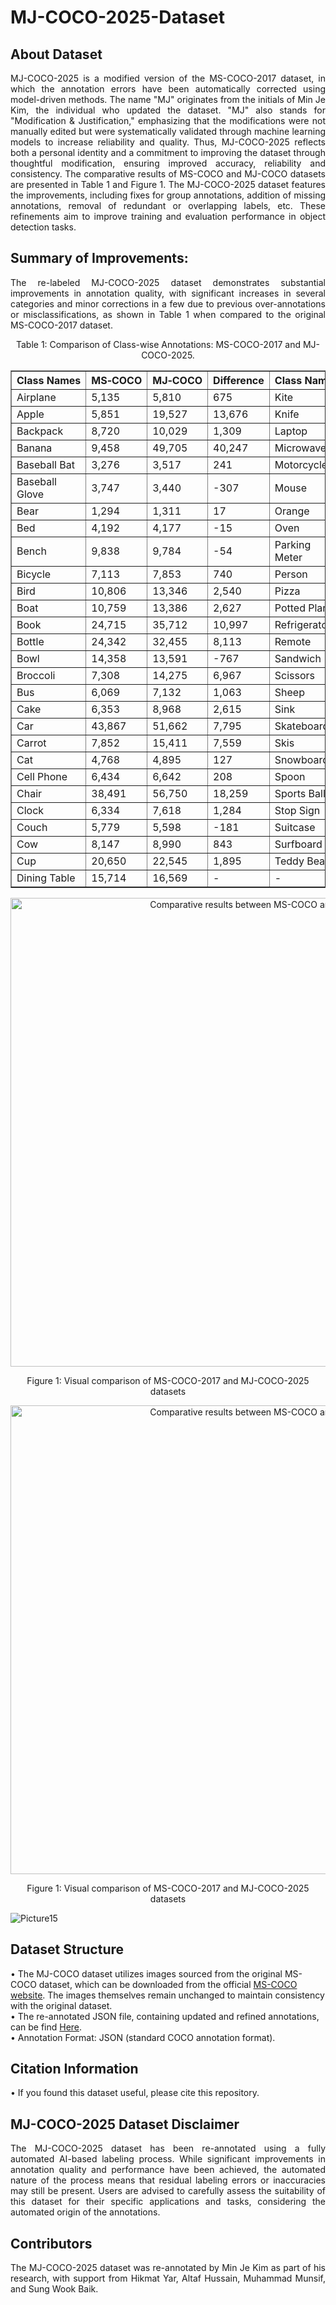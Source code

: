 # MJ-COCO-2025-Dataset

## About Dataset

<p align="justify">
MJ-COCO-2025 is a modified version of the MS-COCO-2017 dataset, in which the annotation errors have been automatically corrected using model-driven methods. The name "MJ" originates from the initials of Min Je Kim, the individual who updated the dataset. "MJ" also stands for "Modification & Justification," emphasizing that the modifications were not manually edited but were systematically validated through machine learning models to increase reliability and quality. Thus, MJ-COCO-2025 reflects both a personal identity and a commitment to improving the dataset through thoughtful modification, ensuring improved accuracy, reliability and consistency. The comparative results of MS-COCO and MJ-COCO datasets are presented in Table 1 and Figure 1. The MJ-COCO-2025 dataset features the improvements, including fixes for group annotations, addition of missing annotations, removal of redundant or overlapping labels, etc. These refinements aim to improve training and evaluation performance in object detection tasks.
</p>


## Summary of Improvements:
<p align="justify">
The re-labeled MJ-COCO-2025 dataset demonstrates substantial improvements in annotation quality, with significant increases in several categories and minor corrections in a few due to previous over-annotations or misclassifications, as shown in Table 1 when compared to the original MS-COCO-2017 dataset.
</p>

<div align="center">
Table 1: Comparison of Class-wise Annotations: MS-COCO-2017 and MJ-COCO-2025.
<table style="width:100%; max-width:1200px; table-layout:fixed; border-collapse:collapse;" border="1">
  <thead>
    <tr>
      <th>Class&nbsp;Names</th><th>MS&#8209;COCO</th><th>MJ&#8209;COCO</th><th>Difference</th>
      <th>Class&nbsp;Names</th><th>MS&#8209;COCO</th><th>MJ&#8209;COCO</th><th>Difference</th>
    </tr>
  </thead>
  <tbody>
    <tr><td>Airplane</td><td>5,135</td><td>5,810</td><td>675</td><td>Kite</td><td>9,076</td><td>15,092</td><td>6,016</td></tr>
    <tr><td>Apple</td><td>5,851</td><td>19,527</td><td>13,676</td><td>Knife</td><td>7,770</td><td>6,697</td><td>-1,073</td></tr>
    <tr><td>Backpack</td><td>8,720</td><td>10,029</td><td>1,309</td><td>Laptop</td><td>4,970</td><td>5,280</td><td>310</td></tr>
    <tr><td>Banana</td><td>9,458</td><td>49,705</td><td>40,247</td><td>Microwave</td><td>1,673</td><td>1,755</td><td>82</td></tr>
    <tr><td>Baseball Bat</td><td>3,276</td><td>3,517</td><td>241</td><td>Motorcycle</td><td>8,725</td><td>10,045</td><td>1,320</td></tr>
    <tr><td>Baseball Glove</td><td>3,747</td><td>3,440</td><td>-307</td><td>Mouse</td><td>2,262</td><td>2,377</td><td>115</td></tr>
    <tr><td>Bear</td><td>1,294</td><td>1,311</td><td>17</td><td>Orange</td><td>6,399</td><td>18,416</td><td>12,017</td></tr>
    <tr><td>Bed</td><td>4,192</td><td>4,177</td><td>-15</td><td>Oven</td><td>3,334</td><td>4,310</td><td>976</td></tr>
    <tr><td>Bench</td><td>9,838</td><td>9,784</td><td>-54</td><td>Parking Meter</td><td>1,285</td><td>1,355</td><td>70</td></tr>
    <tr><td>Bicycle</td><td>7,113</td><td>7,853</td><td>740</td><td>Person</td><td>262,465</td><td>435,252</td><td>172,787</td></tr>
    <tr><td>Bird</td><td>10,806</td><td>13,346</td><td>2,540</td><td>Pizza</td><td>5,821</td><td>6,049</td><td>228</td></tr>
    <tr><td>Boat</td><td>10,759</td><td>13,386</td><td>2,627</td><td>Potted Plant</td><td>8,652</td><td>11,252</td><td>2,600</td></tr>
    <tr><td>Book</td><td>24,715</td><td>35,712</td><td>10,997</td><td>Refrigerator</td><td>2,637</td><td>2,728</td><td>91</td></tr>
    <tr><td>Bottle</td><td>24,342</td><td>32,455</td><td>8,113</td><td>Remote</td><td>5,703</td><td>5,428</td><td>-275</td></tr>
    <tr><td>Bowl</td><td>14,358</td><td>13,591</td><td>-767</td><td>Sandwich</td><td>4,373</td><td>3,925</td><td>-448</td></tr>
    <tr><td>Broccoli</td><td>7,308</td><td>14,275</td><td>6,967</td><td>Scissors</td><td>1,481</td><td>1,558</td><td>77</td></tr>
    <tr><td>Bus</td><td>6,069</td><td>7,132</td><td>1,063</td><td>Sheep</td><td>9,509</td><td>12,813</td><td>3,304</td></tr>
    <tr><td>Cake</td><td>6,353</td><td>8,968</td><td>2,615</td><td>Sink</td><td>5,610</td><td>5,969</td><td>359</td></tr>
    <tr><td>Car</td><td>43,867</td><td>51,662</td><td>7,795</td><td>Skateboard</td><td>5,543</td><td>5,761</td><td>218</td></tr>
    <tr><td>Carrot</td><td>7,852</td><td>15,411</td><td>7,559</td><td>Skis</td><td>6,646</td><td>8,945</td><td>2,299</td></tr>
    <tr><td>Cat</td><td>4,768</td><td>4,895</td><td>127</td><td>Snowboard</td><td>2,685</td><td>2,565</td><td>-120</td></tr>
    <tr><td>Cell Phone</td><td>6,434</td><td>6,642</td><td>208</td><td>Spoon</td><td>6,165</td><td>6,156</td><td>-9</td></tr>
    <tr><td>Chair</td><td>38,491</td><td>56,750</td><td>18,259</td><td>Sports Ball</td><td>6,347</td><td>6,060</td><td>-287</td></tr>
    <tr><td>Clock</td><td>6,334</td><td>7,618</td><td>1,284</td><td>Stop Sign</td><td>1,983</td><td>2,684</td><td>701</td></tr>
    <tr><td>Couch</td><td>5,779</td><td>5,598</td><td>-181</td><td>Suitcase</td><td>6,192</td><td>7,447</td><td>1,255</td></tr>
    <tr><td>Cow</td><td>8,147</td><td>8,990</td><td>843</td><td>Surfboard</td><td>6,126</td><td>6,175</td><td>49</td></tr>
    <tr><td>Cup</td><td>20,650</td><td>22,545</td><td>1,895</td><td>Teddy Bear</td><td>4,793</td><td>6,432</td><td>1,639</td></tr>
    <tr><td>Dining Table</td><td>15,714</td><td>16,569</td><td>-</td><td>-</td><td>-</td><td>-</td><td>-</td></tr>
  </tbody>
</table>

</div>




<div align="center">
  <img src="https://www.googleapis.com/download/storage/v1/b/kaggle-user-content/o/inbox%2F26520677%2F6af38e16f7a313e3ad560dc88525f87c%2FPicture14.svg?generation=1745669512762612&alt=media" 
       alt="Comparative results between MS-COCO and MJ-COCO datasets" 
       width="860" height="750"/>
  <p align="center">Figure 1: Visual comparison of MS-COCO-2017 and MJ-COCO-2025 datasets</p>
</div>

<div align="center">
  <img src="![Picture15]([https://github.com/user-attachments/assets/72fc8a85-582a-4304-956f-b4b0f448df9e)](https://drive.google.com/drive/folders/1KMmoq1T8W035_jq-S93QF1CLglwoKEhn)" 
       alt="Comparative results between MS-COCO and MJ-COCO datasets" 
       width="860" height="750"/>
  <p align="center">Figure 1: Visual comparison of MS-COCO-2017 and MJ-COCO-2025 datasets</p>
</div>


![Picture15](https://github.com/user-attachments/assets/72fc8a85-582a-4304-956f-b4b0f448df9e)



## Dataset Structure
• The MJ-COCO dataset utilizes images sourced from the original MS-COCO dataset, which can be downloaded from the official [MS-COCO website](https://cocodataset.org/#home). The images themselves remain unchanged to maintain consistency with the original dataset.<br>
• The re-annotated JSON file, containing updated and refined annotations, can be find [Here](https://drive.google.com/file/d/1RPTBC0_H7PJjfMdBkFyTVo0m0dR7pXRc/view?usp=sharing).<br>
• Annotation Format: JSON (standard COCO annotation format).<br>


## Citation Information
 • If you found this dataset useful, please cite this repository.

## MJ-COCO-2025 Dataset Disclaimer
<p align="justify">
The MJ-COCO-2025 dataset has been re-annotated using a fully automated AI-based labeling process. While significant improvements in annotation quality and performance have been achieved, the automated nature of the process means that residual labeling errors or inaccuracies may still be present. Users are advised to carefully assess the suitability of this dataset for their specific applications and tasks, considering the automated origin of the annotations.
</p>

## Contributors
<p align="justify">The MJ-COCO-2025 dataset was re-annotated by Min Je Kim as part of his research, with support from Hikmat Yar, Altaf Hussain, Muhammad Munsif, and Sung Wook Baik.</p>
